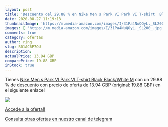```yaml
---
layout: post
title: 'Descuento del 29.88 % en Nike Men s Park VI Park VI T-shirt  Blac'
date: 2020-08-27 11:19:13
thumbnailImage: 'https://m.media-amazon.com/images/I/31Pa4NuQOyL._SL200_.jpg'
images: [ 'https://m.media-amazon.com/images/I/31Pa4NuQOyL._SL200_.jpg' ]
comments: true
category: ofertas
author: ring
slug: B01AC6P7OU
description:
actualPrice: 13.94 GBP
comparePrice: 19.88 GBP
inStock: true
---
```


Tienes [Nike Men s Park VI Park VI T-shirt  Black  Black/White   M](https://www.amazon.com/dp/B01AC6P7OU/?tag=redken08-20) con un 29.88 % de descuento con precio de oferta de 13.94 GBP (original: 19.88 GBP) en el siguiente enlace!

[![](https://m.media-amazon.com/images/I/31Pa4NuQOyL._SL200_.jpg)](https://www.amazon.com/dp/B01AC6P7OU/?tag=redken08-20)

[Accede a la oferta!!](https://www.amazon.com/dp/B01AC6P7OU/?tag=redken08-20)

[Consulta otras ofertas en nuestro canal de telegram](https://t.me/s/ofertas25)
